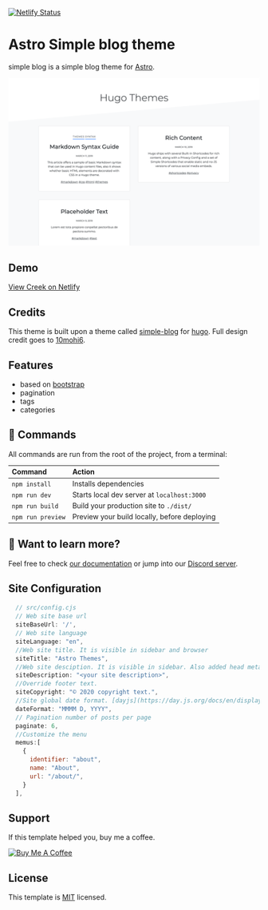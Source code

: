 [![Netlify Status](https://api.netlify.com/api/v1/badges/13421fcf-e03c-4f6a-9ad1-1aa1ec13e0ba/deploy-status)](https://app.netlify.com/sites/astro-simple-blog/deploys)

# Astro Simple blog theme

simple blog is a simple blog theme for [Astro](https://docs.astro.build).

![screenshot](https://raw.githubusercontent.com/10mohi6/hugo-theme-simple-blog/master/images/screenshot.png)

## Demo

[View Creek on Netlify](https://astro-simple-blog.netlify.app/)

## Credits

This theme is built upon a theme called [simple-blog](https://github.com/10mohi6/hugo-theme-simple-blog) for [hugo](https://gohugo.io/). Full design credit goes to [10mohi6](https://github.com/10mohi6).

## Features

- based on [bootstrap](https://getbootstrap.com/)
- pagination
- tags
- categories

## 🧞 Commands

All commands are run from the root of the project, from a terminal:

| Command           | Action                                       |
|:----------------  |:-------------------------------------------- |
| `npm install`     | Installs dependencies                        |
| `npm run dev`     | Starts local dev server at `localhost:3000`  |
| `npm run build`   | Build your production site to `./dist/`      |
| `npm run preview` | Preview your build locally, before deploying |

## 👀 Want to learn more?

Feel free to check [our documentation](https://github.com/withastro/astro) or jump into our [Discord server](https://astro.build/chat).

## Site Configuration

```cjs
  // src/config.cjs
  // Web site base url
  siteBaseUrl: '/',
  // Web site language
  siteLanguage: "en",
  //Web site title. It is visible in sidebar and browser
  siteTitle: "Astro Themes",
  //Web site desciption. It is visible in sidebar. Also added head meta data.
  siteDescription: "<your site description>",
  //Override footer text.
  siteCopyright: "© 2020 copyright text.",
  //Site global date format. [dayjs](https://day.js.org/docs/en/display/format)
  dateFormat: "MMMM D, YYYY",
  // Pagination number of posts per page
  paginate: 6,
  //Customize the menu
  memus:[
    {
      identifier: "about",
      name: "About",
      url: "/about/",
    }
  ],
```

## Support

If this template helped you, buy me a coffee.

<a href="https://www.buymeacoffee.com/51JrBtX" target="_blank"><img src="https://cdn.buymeacoffee.com/buttons/v2/default-yellow.png" alt="Buy Me A Coffee" style="height: 60px !important;width: 217px !important;" ></a>

## License

This template is [MIT](LICENSE) licensed.
